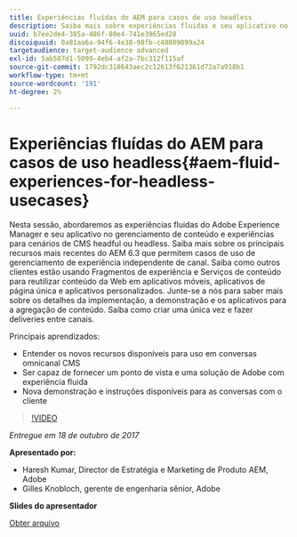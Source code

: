 ```yaml
---
title: Experiências fluídas do AEM para casos de uso headless
description: Saiba mais sobre experiências fluidas e seu aplicativo no gerenciamento de conteúdo e experiências para cenários de CMS headful ou headless. Saiba mais sobre os principais recursos mais recentes do AEM 6.3 que permitem casos de uso de gerenciamento de experiência independente de canal e muito mais.
uuid: b7ee2de4-385a-486f-80e4-741e3965ed28
discoiquuid: 0a81aa6a-94f6-4e38-98fb-c48809899a24
targetaudience: target-audience advanced
exl-id: 5ab507d1-5099-4eb4-af2a-7bc312f115af
source-git-commit: 1792dc318643aec2c12613f621361d72a7a918b1
workflow-type: tm+mt
source-wordcount: '191'
ht-degree: 2%

---
```


# Experiências fluídas do AEM para casos de uso headless{#aem-fluid-experiences-for-headless-usecases}

Nesta sessão, abordaremos as experiências fluidas do Adobe Experience Manager e seu aplicativo no gerenciamento de conteúdo e experiências para cenários de CMS headful ou headless. Saiba mais sobre os principais recursos mais recentes do AEM 6.3 que permitem casos de uso de gerenciamento de experiência independente de canal. Saiba como outros clientes estão usando Fragmentos de experiência e Serviços de conteúdo para reutilizar conteúdo da Web em aplicativos móveis, aplicativos de página única e aplicativos personalizados. Junte-se a nós para saber mais sobre os detalhes da implementação, a demonstração e os aplicativos para a agregação de conteúdo. Saiba como criar uma única vez e fazer deliveries entre canais.

Principais aprendizados:

* Entender os novos recursos disponíveis para uso em conversas omnicanal CMS
* Ser capaz de fornecer um ponto de vista e uma solução de Adobe com experiência fluida
* Nova demonstração e instruções disponíveis para as conversas com o cliente

>[!VIDEO](https://video.tv.adobe.com/v/20495/?quality=9)

*Entregue em 18 de outubro de 2017*

**Apresentado por:**

* Haresh Kumar, Director de Estratégia e Marketing de Produto AEM, Adobe
* Gilles Knobloch, gerente de engenharia sênior, Adobe

**Slides do apresentador**

[Obter arquivo](assets/gems-fluid-experiencesoct1617.pdf)
<!--
[Get back to the Overview](https://helpx.adobe.com/experience-manager/kt/eseminars/gems/aem-index.html)
-->
